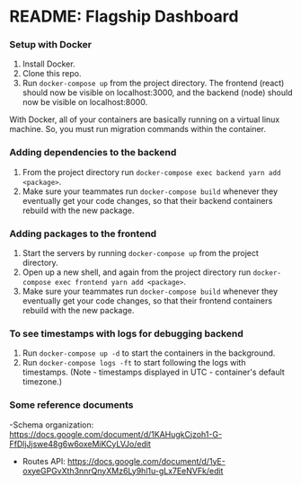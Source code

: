 # README: Flagship Dashboard

### Setup with Docker

1. Install Docker.
2. Clone this repo.
3. Run `docker-compose up` from the project directory. The frontend (react) should now be visible on localhost:3000, and the backend (node) should now be visible on localhost:8000.

With Docker, all of your containers are basically running on a virtual linux machine. So, you must run migration commands within the container. 

### Adding dependencies to the backend

1. From the project directory run `docker-compose exec backend yarn add <package>`.
2. Make sure your teammates run `docker-compose build` whenever they eventually get your code changes, so that their backend containers rebuild with the new package.

### Adding packages to the frontend

1. Start the servers by running `docker-compose up` from the project directory.
2. Open up a new shell, and again from the project directory run `docker-compose exec frontend yarn add <package>`.
3. Make sure your teammates run `docker-compose build` whenever they eventually get your code changes, so that their frontend containers rebuild with the new package.

### To see timestamps with logs for debugging backend

1. Run `docker-compose up -d` to start the containers in the background.
2. Run `docker-compose logs -ft` to start following the logs with timestamps.
(Note - timestamps displayed in UTC - container's default timezone.)

### Some reference documents

-Schema organization: https://docs.google.com/document/d/1KAHugkCjzoh1-G-FfDljJjswe48g6w6oxeMiKCyLVJo/edit
- Routes API: https://docs.google.com/document/d/1yE-oxyeGPGvXth3nnrQnyXMz6Ly9hl1u-gLx7EeNVFk/edit
